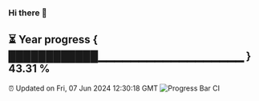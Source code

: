 ### Hi there 👋
⏳ Year progress { ████████████▁▁▁▁▁▁▁▁▁▁▁▁▁▁▁▁▁▁ } 43.31 %
---
⏰ Updated on Fri, 07 Jun 2024 12:30:18 GMT
![Progress Bar CI](https://github.com/liununu/liununu/workflows/Progress%20Bar%20CI/badge.svg)
